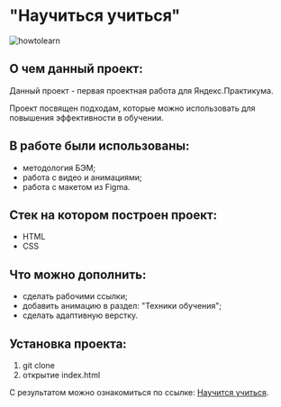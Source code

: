 # "Научиться учиться"
![howtolearn](https://github.com/rocketsaladgirl/how-to-learn/assets/114432448/2c9a63c4-40ea-4412-8eba-41befd2af3c1)

## О чем данный проект:

Данный проект - первая проектная работа для Яндекс.Практикума.

Проект посвящен подходам, которые можно использовать для повышения эффективности в обучении.

## В работе были использованы:
+ методология БЭМ;
+ работа с видео и анимациями;
+ работа с макетом из Figma.

## Стек на котором построен проект:
+ HTML
+ CSS

## Что можно дополнить:
+ сделать рабочими ссылки;
+ добавить анимацию в раздел: "Техники обучения";
+ сделать адаптивную верстку.

## Установка проекта:
1. git clone
2. открытие index.html

С результатом можно ознакомиться по ссылке: [Научится учиться](https://rocketsaladgirl.github.io/how-to-learn/).   



